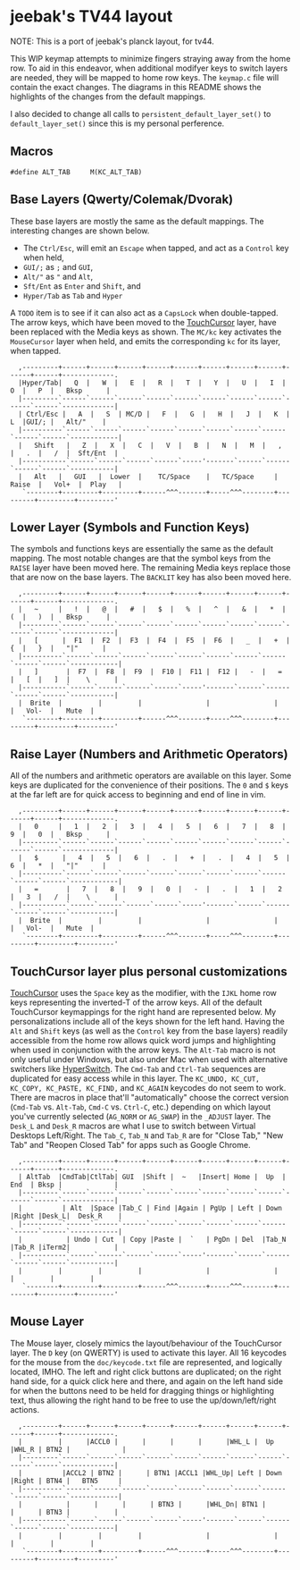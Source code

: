 jeebak's TV44 layout
=======================
NOTE: This is a port of jeebak's planck layout, for tv44.

This WIP keymap attempts to minimize fingers straying away from the home row.
To aid in this endeavor, when additional modifyer keys to switch layers are
needed, they will be mapped to home row keys. The `keymap.c` file will contain
the exact changes. The diagrams in this README shows the highlights of the
changes from the default mappings.

I also decided to change all calls to `persistent_default_layer_set()` to
`default_layer_set()` since this is my personal perference.

## Macros
```
#define ALT_TAB     M(KC_ALT_TAB)
```

## Base Layers (Qwerty/Colemak/Dvorak)
These base layers are mostly the same as the default mappings. The interesting
changes are shown below.

- The `Ctrl/Esc`, will emit an `Escape` when tapped, and act as a `Control` key when held,
- `GUI/;` as `;` and `GUI`,
- `Alt/"` as `"` and `Alt`,
- `Sft/Ent` as `Enter` and `Shift`, and
- `Hyper/Tab` as `Tab` and `Hyper`

A `TODO` item is to see if it can also act as a `CapsLock` when double-tapped.
The arrow keys, which have been moved to the
[TouchCursor](http://martin-stone.github.io/touchcursor/) layer, have been
replaced with the Media keys as shown. The `MC/kc` key activates the
`MouseCursor` layer when held, and emits the corresponding `kc` for its layer,
when tapped.
```
  ,---------+------+------+------+------+------+------+------+------+------+------+-------------.
  |Hyper/Tab|   Q  |   W  |   E  |   R  |   T  |   Y  |   U  |   I  |   O  |   P  |   Bksp      |
  |---------`------`------`------`------`------`------`------`------`------`------`-------------|
  | Ctrl/Esc |   A  |   S  | MC/D |   F  |   G  |   H  |   J  |   K  |   L  |GUI/; |   Alt/"    |
  |----------`------`------`------`------`------`------`------`------`------`------`------------|
  |   Shift   |   Z  |   X  |   C  |   V  |   B  |   N  |   M  |   ,  |   .  |   /  |  Sft/Ent  |
  |-----------`------`------`------`------`-----'-------`------`------`------`------`-----------|
  |   Alt   |   GUI   |  Lower  |    TC/Space    |   TC/Space     |  Raise  |   Vol+  |  Play   |
   `--------+---------+---------+------^^^-------+-----^^^--------+---------+---------+---------'
```

## Lower Layer (Symbols and Function Keys)
The symbols and functions keys are essentially the same as the default mapping.
The most notable changes are that the symbol keys from the `RAISE` layer have
been moved here. The remaining Media keys replace those that are now on the
base layers. The `BACKLIT` key has also been moved here.
```
  ,---------+------+------+------+------+------+------+------+------+------+------+-------------.
  |   ~     |   !  |   @  |   #  |   $  |   %  |   ^  |   &  |   *  |   (  |   )  |   Bksp      |
  |---------`------`------`------`------`------`------`------`------`------`------`-------------|
  |   [      |  F1  |  F2  |  F3  |  F4  |  F5  |  F6  |   _  |   +  |   {  |   }  |   "|"      |
  |----------`------`------`------`------`------`------`------`------`------`------`------------|
  |   ]       |  F7  |  F8  |  F9  |  F10 |  F11 |  F12 |   -  |   =  |   [  |   ]  |    \      |
  |-----------`------`------`------`------`-----'-------`------`------`------`------`-----------|
  |  Brite  |         |         |                |                |         |   Vol-  |   Mute  |
   `--------+---------+---------+------^^^-------+-----^^^--------+---------+---------+---------'
```

## Raise Layer (Numbers and Arithmetic Operators)
All of the numbers and arithmetic operators are available on this layer. Some
keys are duplicated for the convenience of their positions. The `0` and `$`
keys at the far left are for quick access to beginning and end of line in vim.
```
  ,---------+------+------+------+------+------+------+------+------+------+------+-------------.
  |   0     |   1  |   2  |   3  |   4  |   5  |   6  |   7  |   8  |   9  |   0  |   Bksp      |
  |---------`------`------`------`------`------`------`------`------`------`------`-------------|
  |   $      |   4  |   5  |   6  |   .  |   +  |   .  |   4  |   5  |   6  |   *  |   "|"      |
  |----------`------`------`------`------`------`------`------`------`------`------`------------|
  |   =       |   7  |   8  |   9  |   0  |   -  |   .  |   1  |   2  |   3  |   /  |    \      |
  |-----------`------`------`------`------`-----'-------`------`------`------`------`-----------|
  |  Brite  |         |         |                |                |         |   Vol-  |   Mute  |
   `--------+---------+---------+------^^^-------+-----^^^--------+---------+---------+---------'
```

## TouchCursor layer plus personal customizations
[TouchCursor](http://martin-stone.github.io/touchcursor/) uses the `Space` key
as the modifier, with the `IJKL` home row keys representing the inverted-T of
the arrow keys. All of the default TouchCursor keymappings for the right hand
are represented below. My personalizations include all of the keys shown for
the left hand. Having the `Alt` and `Shift` keys (as well as the `Control` key
from the base layers) readily accessible from the home row allows quick word
jumps and highlighting when used in conjunction with the arrow keys. The
`Alt-Tab` macro is not only useful under Windows, but also under Mac when used
with alternative switchers like [HyperSwitch](https://bahoom.com/hyperswitch).
The `Cmd-Tab` and `Ctrl-Tab` sequences are duplicated for easy access while in
this layer. The `KC_UNDO, KC_CUT, KC_COPY, KC_PASTE, KC_FIND,` and `KC_AGAIN`
keycodes do not seem to work. There are macros in place that'll "automatically"
choose the correct version (`Cmd-Tab` vs. `Alt-Tab`, `Cmd-C` vs. `Ctrl-C`,
etc.) depending on which layout you've currently selected (`AG_NORM` or
`AG_SWAP`) in the `_ADJUST` layer. The `Desk_L` and `Desk_R` macros are what I
use to switch between Virtual Desktops Left/Right. The `Tab_C`, `Tab_N` and
`Tab_R` are for "Close Tab," "New Tab" and "Reopen Closed Tab" for apps such as
Google Chrome.
```
  ,---------+------+------+------+------+------+------+------+------+------+------+-------------.
  | AltTab  |CmdTab|CtlTab| GUI  |Shift |  ~   |Insert| Home |  Up  | End  | Bksp |             |
  |---------`------`------`------`------`------`------`------`------`------`------`-------------|
  |          | Alt  |Space |Tab_C | Find |Again | PgUp | Left | Down |Right |Desk_L|  Desk_R    |
  |----------`------`------`------`------`------`------`------`------`------`------`------------|
  |           | Undo | Cut  | Copy |Paste |  `   | PgDn | Del  |Tab_N |Tab_R |iTerm2|           |
  |-----------`------`------`------`------`-----'-------`------`------`------`------`-----------|
  |         |         |         |                |                |         |         |         |
   `--------+---------+---------+------^^^-------+-----^^^--------+---------+---------+---------'
```

## Mouse Layer
The Mouse layer, closely mimics the layout/behaviour of the TouchCursor layer.
The `D` key (on QWERTY) is used to activate this layer. All 16 keycodes for the
mouse from the `doc/keycode.txt` file are represented, and logically located,
IMHO. The left and right click buttons are duplicated; on the right hand side,
for a quick click here and there, and again on the left hand side for when the
buttons need to be held for dragging things or highlighting text, thus allowing
the right hand to be free to use the up/down/left/right actions.
```
  ,---------+------+------+------+------+------+------+------+------+------+------+-------------.
  |         |      |ACCL0 |      |      |      |      |WHL_L |  Up  |WHL_R | BTN2 |             |
  |---------`------`------`------`------`------`------`------`------`------`------`-------------|
  |          |ACCL2 | BTN2 |      | BTN1 |ACCL1 |WHL_Up| Left | Down |Right | BTN4 |   BTN5     |
  |----------`------`------`------`------`------`------`------`------`------`------`------------|
  |           |      |      |      | BTN3 |      |WHL_Dn| BTN1 |      |      | BTN3 |           |
  |-----------`------`------`------`------`-----'-------`------`------`------`------`-----------|
  |         |         |         |                |                |         |         |         |
   `--------+---------+---------+------^^^-------+-----^^^--------+---------+---------+---------'
```
